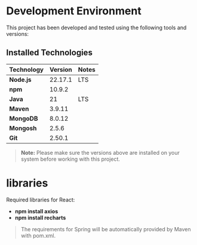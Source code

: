 # Development Environment

This project has been developed and tested using the following tools and versions:

## Installed Technologies

| Technology  | Version   | Notes |
|-------------|-----------|-------|
| **Node.js** | 22.17.1   | LTS   |
| **npm**     | 10.9.2    |       |
| **Java**    | 21        | LTS   |
| **Maven**   | 3.9.11    |       |
| **MongoDB** | 8.0.12    |       |
| **Mongosh** | 2.5.6     |       |
| **Git**     | 2.50.1    |       |

> **Note:** Please make sure the versions above are installed on your system before working with this project.

# libraries
Required libraries for React:
- **npm install axios**
- **npm install recharts**

> The requirements for Spring will be automatically provided by Maven with pom.xml.